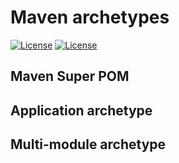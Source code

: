 # Maven archetypes

[![License](https://img.shields.io/badge/license-Apache%202-blue.svg?style=flat-square)](https://www.apache.org/licenses/LICENSE-2.0)
[![License](https://img.shields.io/maven-central/v/io.github.openfrog/maven-super-pom.svg?color=blue&style=flat-square)](https://search.maven.org/search?q=g:io.github.openfrog%20AND%20a:maven-super-pom)

## Maven Super POM

## Application archetype

## Multi-module archetype


